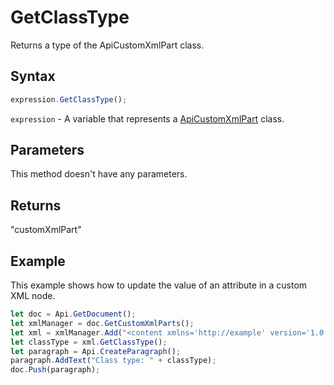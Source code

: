 # GetClassType

Returns a type of the ApiCustomXmlPart class.

## Syntax

```javascript
expression.GetClassType();
```

`expression` - A variable that represents a [ApiCustomXmlPart](../ApiCustomXmlPart.md) class.

## Parameters

This method doesn't have any parameters.

## Returns

"customXmlPart"

## Example

This example shows how to update the value of an attribute in a custom XML node.

```javascript editor-docx
let doc = Api.GetDocument();
let xmlManager = doc.GetCustomXmlParts();
let xml = xmlManager.Add("<content xmlns='http://example' version='1.0'></content>");
let classType = xml.GetClassType();
let paragraph = Api.CreateParagraph();
paragraph.AddText("Class type: " + classType);
doc.Push(paragraph);
```
